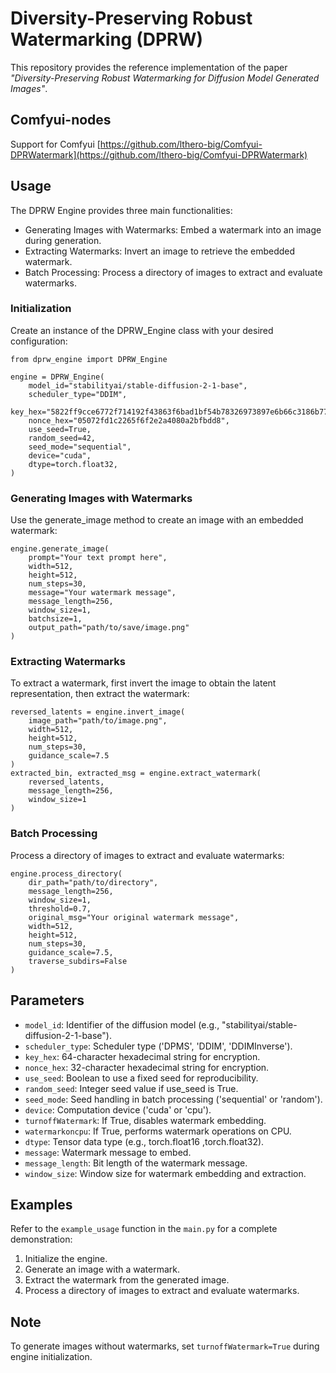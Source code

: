 # Diversity-Preserving Robust Watermarking (DPRW)

This repository provides the reference implementation of the paper *"Diversity-Preserving Robust Watermarking for Diffusion Model Generated Images"*. 


## Comfyui-nodes

Support for Comfyui [https://github.com/lthero-big/Comfyui-DPRWatermark](https://github.com/lthero-big/Comfyui-DPRWatermark)

## Usage
The DPRW Engine provides three main functionalities:

* Generating Images with Watermarks: Embed a watermark into an image during generation.
* Extracting Watermarks: Invert an image to retrieve the embedded watermark.
* Batch Processing: Process a directory of images to extract and evaluate watermarks.

### Initialization

Create an instance of the DPRW_Engine class with your desired configuration:

```
from dprw_engine import DPRW_Engine

engine = DPRW_Engine(
    model_id="stabilityai/stable-diffusion-2-1-base",
    scheduler_type="DDIM",
    key_hex="5822ff9cce6772f714192f43863f6bad1bf54b78326973897e6b66c3186b77a7",
    nonce_hex="05072fd1c2265f6f2e2a4080a2bfbdd8",
    use_seed=True,
    random_seed=42,
    seed_mode="sequential",
    device="cuda",
    dtype=torch.float32,
)
```

### Generating Images with Watermarks

Use the generate_image method to create an image with an embedded watermark:

```
engine.generate_image(
    prompt="Your text prompt here",
    width=512,
    height=512,
    num_steps=30,
    message="Your watermark message",
    message_length=256,
    window_size=1,
    batchsize=1,
    output_path="path/to/save/image.png"
)
```


### Extracting Watermarks

To extract a watermark, first invert the image to obtain the latent representation, then extract the watermark:


```
reversed_latents = engine.invert_image(
    image_path="path/to/image.png",
    width=512,
    height=512,
    num_steps=30,
    guidance_scale=7.5
)
extracted_bin, extracted_msg = engine.extract_watermark(
    reversed_latents,
    message_length=256,
    window_size=1
)

```



### Batch Processing

Process a directory of images to extract and evaluate watermarks:

```
engine.process_directory(
    dir_path="path/to/directory",
    message_length=256,
    window_size=1,
    threshold=0.7,
    original_msg="Your original watermark message",
    width=512,
    height=512,
    num_steps=30,
    guidance_scale=7.5,
    traverse_subdirs=False
)
```


## Parameters

* `model_id`: Identifier of the diffusion model (e.g., "stabilityai/stable-diffusion-2-1-base").
* `scheduler_type`: Scheduler type ('DPMS', 'DDIM', 'DDIMInverse').
* `key_hex`: 64-character hexadecimal string for encryption.
* `nonce_hex`: 32-character hexadecimal string for encryption.
* `use_seed`: Boolean to use a fixed seed for reproducibility.
* `random_seed`: Integer seed value if use_seed is True.
* `seed_mode`: Seed handling in batch processing ('sequential' or 'random').
* `device`: Computation device ('cuda' or 'cpu').
* `turnoffWatermark`: If True, disables watermark embedding.
* `watermarkoncpu`: If True, performs watermark operations on CPU.
* `dtype`: Tensor data type (e.g., torch.float16 ,torch.float32).
* `message`: Watermark message to embed.
* `message_length`: Bit length of the watermark message.
* `window_size`: Window size for watermark embedding and extraction.


## Examples

Refer to the `example_usage` function in the `main.py` for a complete demonstration:

1. Initialize the engine.
2. Generate an image with a watermark.
3. Extract the watermark from the generated image.
4. Process a directory of images to extract and evaluate watermarks.

## Note

To generate images without watermarks, set `turnoffWatermark=True` during engine initialization.
